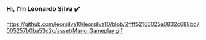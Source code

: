 ### Hi, I'm Leonardo Silva :heavy_check_mark:

https://github.com/leorsilva10/leorsilva10/blob/2ffff52166025a0832c688bd7005257b0ba53d2c/asset/Mario_Gameplay.gif

<!--
**leorsilva10/leorsilva10** is a ✨ _special_ ✨ repository because its `README.md` (this file) appears on your GitHub profile.

Here are some ideas to get you started:

- 🔭 I’m currently working on ...
- 🌱 I’m currently learning ...
- 👯 I’m looking to collaborate on ...
- 🤔 I’m looking for help with ...
- 💬 Ask me about ...
- 📫 How to reach me: ...
- 😄 Pronouns: ...
- ⚡ Fun fact: ...
-->
